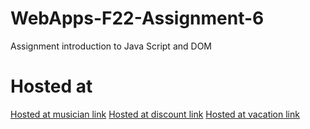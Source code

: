 # WebApps-F22-Assignment-6
Assignment introduction to Java Script and DOM
# Hosted at

[Hosted at musician link](https://44-563-web-apps-f22.github.io/44563-webapps-assignment-6-Amruthavarshini27/musician.html)
[Hosted at discount link](https://44-563-web-apps-f22.github.io/44563-webapps-assignment-6-Amruthavarshini27/discount.html)
[Hosted at vacation link](https://44-563-web-apps-f22.github.io/44563-webapps-assignment-6-Amruthavarshini27/vacationz.html)
